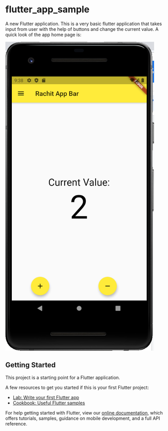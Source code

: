 # flutter_app_sample

A new Flutter application.
This is a very basic flutter application that takes input from user with the help of buttons and change the current value.
A quick look of the app home page is:



![](Appimages/Capture.PNG)

## Getting Started

This project is a starting point for a Flutter application.

A few resources to get you started if this is your first Flutter project:

- [Lab: Write your first Flutter app](https://flutter.dev/docs/get-started/codelab)
- [Cookbook: Useful Flutter samples](https://flutter.dev/docs/cookbook)

For help getting started with Flutter, view our
[online documentation](https://flutter.dev/docs), which offers tutorials,
samples, guidance on mobile development, and a full API reference.
